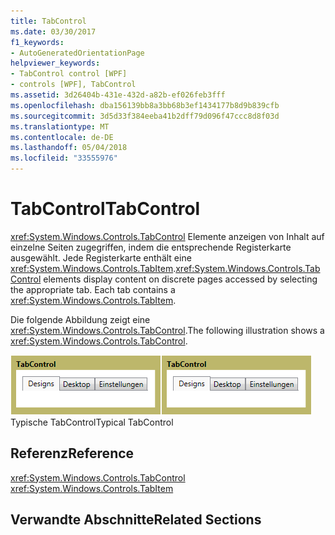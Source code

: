 ```yaml
---
title: TabControl
ms.date: 03/30/2017
f1_keywords:
- AutoGeneratedOrientationPage
helpviewer_keywords:
- TabControl control [WPF]
- controls [WPF], TabControl
ms.assetid: 3d26404b-431e-432d-a82b-ef026feb3fff
ms.openlocfilehash: dba156139bb8a3bb68b3ef1434177b8d9b839cfb
ms.sourcegitcommit: 3d5d33f384eeba41b2dff79d096f47ccc8d8f03d
ms.translationtype: MT
ms.contentlocale: de-DE
ms.lasthandoff: 05/04/2018
ms.locfileid: "33555976"
---
```

# <a name="tabcontrol"></a><span data-ttu-id="7866e-102">TabControl</span><span class="sxs-lookup"><span data-stu-id="7866e-102">TabControl</span></span>
<span data-ttu-id="7866e-103"><xref:System.Windows.Controls.TabControl> Elemente anzeigen von Inhalt auf einzelne Seiten zugegriffen, indem die entsprechende Registerkarte ausgewählt. Jede Registerkarte enthält eine <xref:System.Windows.Controls.TabItem>.</span><span class="sxs-lookup"><span data-stu-id="7866e-103"><xref:System.Windows.Controls.TabControl> elements display content on discrete pages accessed by selecting the appropriate tab. Each tab contains a <xref:System.Windows.Controls.TabItem>.</span></span>  
  
 <span data-ttu-id="7866e-104">Die folgende Abbildung zeigt eine <xref:System.Windows.Controls.TabControl>.</span><span class="sxs-lookup"><span data-stu-id="7866e-104">The following illustration shows a <xref:System.Windows.Controls.TabControl>.</span></span>  
  
 <span data-ttu-id="7866e-105">![Registerkarten-Steuerelement](../../../../docs/framework/wpf/controls/media/ss-ctl-tabcontrol.gif "SS_CTL_tabcontrol")</span><span class="sxs-lookup"><span data-stu-id="7866e-105">![Tab control](../../../../docs/framework/wpf/controls/media/ss-ctl-tabcontrol.gif "SS_CTL_tabcontrol")</span></span>  
<span data-ttu-id="7866e-106">Typische TabControl</span><span class="sxs-lookup"><span data-stu-id="7866e-106">Typical TabControl</span></span>  
  
## <a name="reference"></a><span data-ttu-id="7866e-107">Referenz</span><span class="sxs-lookup"><span data-stu-id="7866e-107">Reference</span></span>  
 <xref:System.Windows.Controls.TabControl>  
  <xref:System.Windows.Controls.TabItem>  
  
## <a name="related-sections"></a><span data-ttu-id="7866e-108">Verwandte Abschnitte</span><span class="sxs-lookup"><span data-stu-id="7866e-108">Related Sections</span></span>
